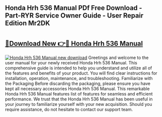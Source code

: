 ## Honda Hrh 536 Manual PDf Free Download - Part-RYR Service Owner Guide - User Repair Edition Mr2DK

# <h2><a href="http://cf18572.oget.top/?id=Honda+Hrh+536+Manual">🔗Download New 👉🔴 Honda Hrh 536 Manual</a></h2>

[![Honda Hrh 536 Manual new download](https://i.imgur.com/5g1atiW.png)](http://cf18572.oget.top/?id=Honda+Hrh+536+Manual)
Greetings and welcome to the user manual for your newly received Honda Hrh 536 Manual. This comprehensive guide is intended to help you understand and utilize all of the features and benefits of your product. You will find clear instructions for installation, operation, maintenance, and troubleshooting. Familiarize with the Packaging Before discarding the packaging, please ensure you have kept all necessary accessories Honda Hrh 536 Manual. This remarkable Honda Hrh 536 Manual features list of features for seamless and efficient performance. We trust that the Honda Hrh 536 Manual has been useful in your journey to familiarize yourself with your new acquisition. Should you require assistance, do not hesitate to contact our support team.
